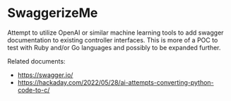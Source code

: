 # SwaggerizeMe

Attempt to utilize OpenAI or similar machine learning tools to add swagger
documentation to existing controller interfaces.  This is more of a POC to test
with Ruby and/or Go languages and possibly to be expanded further.

Related documents:
 * https://swagger.io/
 * https://hackaday.com/2022/05/28/ai-attempts-converting-python-code-to-c/
 
